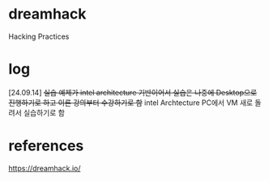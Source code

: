 # dreamhack
Hacking Practices

# log
[24.09.14] ~~실습 예제가 intel architecture 기반이어서 실습은 나중에 Desktop으로 진행하기로 하고 이론 강의부터 수강하기로 함~~ intel Archtecture PC에서 VM 새로 돌려서 실습하기로 함


# references
https://dreamhack.io/

